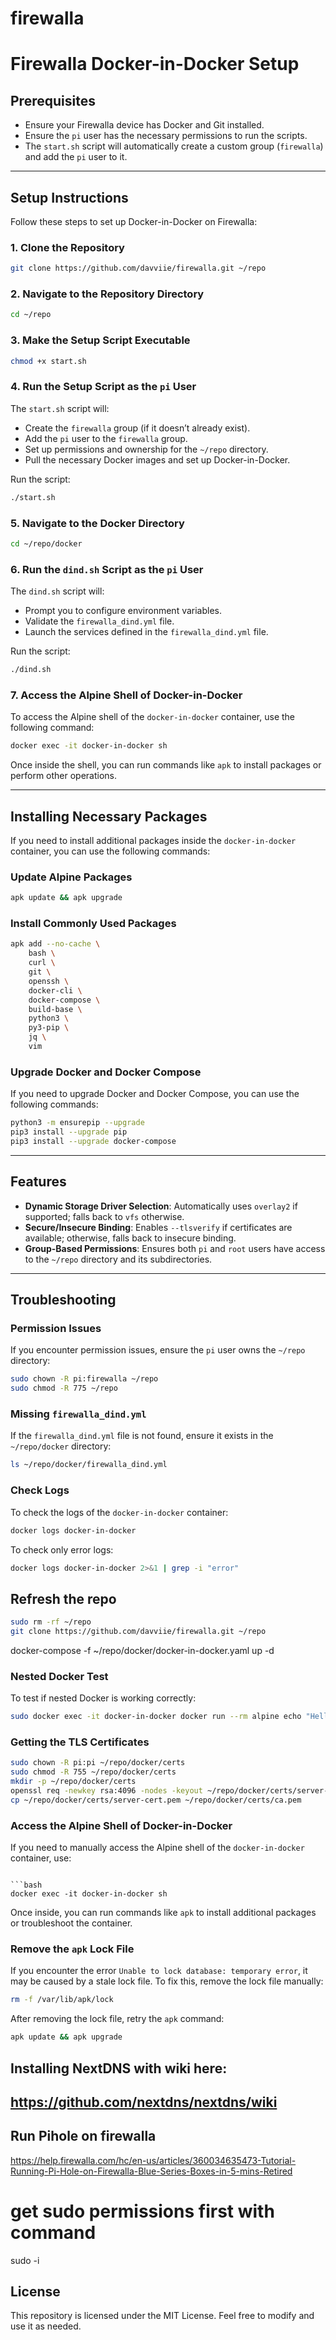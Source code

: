 # firewalla

# Firewalla Docker-in-Docker Setup

## Prerequisites
- Ensure your Firewalla device has Docker and Git installed.
- Ensure the `pi` user has the necessary permissions to run the scripts.
- The `start.sh` script will automatically create a custom group (`firewalla`) and add the `pi` user to it.

---

## Setup Instructions
Follow these steps to set up Docker-in-Docker on Firewalla:

### 1. Clone the Repository
```bash
git clone https://github.com/davviie/firewalla.git ~/repo
```

### 2. Navigate to the Repository Directory
```bash
cd ~/repo
```

### 3. Make the Setup Script Executable
```bash
chmod +x start.sh
```

### 4. Run the Setup Script as the `pi` User
The `start.sh` script will:
- Create the `firewalla` group (if it doesn’t already exist).
- Add the `pi` user to the `firewalla` group.
- Set up permissions and ownership for the `~/repo` directory.
- Pull the necessary Docker images and set up Docker-in-Docker.

Run the script:
```bash
./start.sh
```

### 5. Navigate to the Docker Directory
```bash
cd ~/repo/docker
```

### 6. Run the `dind.sh` Script as the `pi` User
The `dind.sh` script will:
- Prompt you to configure environment variables.
- Validate the `firewalla_dind.yml` file.
- Launch the services defined in the `firewalla_dind.yml` file.

Run the script:
```bash
./dind.sh
```

### 7. Access the Alpine Shell of Docker-in-Docker
To access the Alpine shell of the `docker-in-docker` container, use the following command:
```bash
docker exec -it docker-in-docker sh
```

Once inside the shell, you can run commands like `apk` to install packages or perform other operations.

---

## Installing Necessary Packages
If you need to install additional packages inside the `docker-in-docker` container, you can use the following commands:

### Update Alpine Packages
```bash
apk update && apk upgrade
```

### Install Commonly Used Packages
```bash
apk add --no-cache \
    bash \
    curl \
    git \
    openssh \
    docker-cli \
    docker-compose \
    build-base \
    python3 \
    py3-pip \
    jq \
    vim
```

### Upgrade Docker and Docker Compose
If you need to upgrade Docker and Docker Compose, you can use the following commands:
```bash
python3 -m ensurepip --upgrade
pip3 install --upgrade pip
pip3 install --upgrade docker-compose
```

---

## Features
- **Dynamic Storage Driver Selection**:
  Automatically uses `overlay2` if supported; falls back to `vfs` otherwise.
- **Secure/Insecure Binding**:
  Enables `--tlsverify` if certificates are available; otherwise, falls back to insecure binding.
- **Group-Based Permissions**:
  Ensures both `pi` and `root` users have access to the `~/repo` directory and its subdirectories.

---

## Troubleshooting

### Permission Issues
If you encounter permission issues, ensure the `pi` user owns the `~/repo` directory:
```bash
sudo chown -R pi:firewalla ~/repo
sudo chmod -R 775 ~/repo
```

### Missing `firewalla_dind.yml`
If the `firewalla_dind.yml` file is not found, ensure it exists in the `~/repo/docker` directory:
```bash
ls ~/repo/docker/firewalla_dind.yml
```

### Check Logs
To check the logs of the `docker-in-docker` container:
```bash
docker logs docker-in-docker
```

To check only error logs:
```bash
docker logs docker-in-docker 2>&1 | grep -i "error"
```
## Refresh the repo
```bash
sudo rm -rf ~/repo
git clone https://github.com/davviie/firewalla.git ~/repo
```
docker-compose -f ~/repo/docker/docker-in-docker.yaml up -d

### Nested Docker Test
To test if nested Docker is working correctly:
```bash
sudo docker exec -it docker-in-docker docker run --rm alpine echo "Hello from nested Docker!"
```
### Getting the TLS Certificates
```bash
sudo chown -R pi:pi ~/repo/docker/certs
sudo chmod -R 755 ~/repo/docker/certs
mkdir -p ~/repo/docker/certs
openssl req -newkey rsa:4096 -nodes -keyout ~/repo/docker/certs/server-key.pem -x509 -days 365 -out ~/repo/docker/certs/server-cert.pem -subj "/CN=docker-in-docker"
cp ~/repo/docker/certs/server-cert.pem ~/repo/docker/certs/ca.pem
```

### Access the Alpine Shell of Docker-in-Docker
If you need to manually access the Alpine shell of the `docker-in-docker` container, use:
```

```bash
docker exec -it docker-in-docker sh
```

Once inside, you can run commands like `apk` to install additional packages or troubleshoot the container.

### Remove the `apk` Lock File
If you encounter the error `Unable to lock database: temporary error`, it may be caused by a stale lock file. To fix this, remove the lock file manually:
```bash
rm -f /var/lib/apk/lock
```

After removing the lock file, retry the `apk` command:
```bash
apk update && apk upgrade
```
## Installing NextDNS with wiki here:
https://github.com/nextdns/nextdns/wiki
---
## Run Pihole on firewalla
https://help.firewalla.com/hc/en-us/articles/360034635473-Tutorial-Running-Pi-Hole-on-Firewalla-Blue-Series-Boxes-in-5-mins-Retired
# get sudo permissions first with command
sudo -i

## License
This repository is licensed under the MIT License. Feel free to modify and use it as needed.